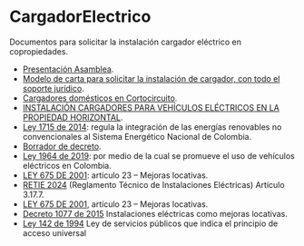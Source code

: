 # CargadorElectrico
Documentos para solicitar la instalación cargador eléctrico en copropiedades.

* [Presentación Asamblea](https://github.com/angoca/CargadorElectrico/blob/main/Instalacio%CC%81nCargador.pdf).
* [Modelo de carta para solicitar la instalación de cargador, con todo el soporte jurídico](https://github.com/angoca/CargadorElectrico/blob/main/Modelo%20Carta%20Propiedad%20PH%20Versio%CC%81n%202.pdf).
* [Cargadores domésticos en Cortocircuito](https://www.motor.com.co/industria/Cargadores-domesticos-en-cortocircuito-20220722-0009.html).
* [INSTALACIÓN CARGADORES PARA VEHÍCULOS ELÉCTRICOS EN LA PROPIEDAD HORIZONTAL](https://copropiedades.com.co/instalacion-cargadores-para-vehiculos-electricos-en-la-propiedad-horizontal/).
* [Ley 1715 de 2014](https://www.minambiente.gov.co/wp-content/uploads/2021/06/ley-1964-2019.pdf): regula la integración de las energías renovables no convencionales al Sistema Energético Nacional de Colombia.
* [Borrador de decreto](https://acrobat.adobe.com/id/urn:aaid:sc:VA6C2:ecf86f08-317d-4a24-a57e-7e762bbc2f9c).
* [Ley 1964 de 2019](https://github.com/user-attachments/assets/af0e606b-ca36-413a-b171-0a1b201e3ea4): por medio de la cual se promueve el uso de vehículos eléctricos en Colombia.
* [LEY 675 DE 2001](https://www.alcaldiabogota.gov.co/sisjur/normas/Norma1.jsp?i=4162): artículo 23 – Mejoras locativas.
* [RETIE 2024](https://www.minenergia.gov.co/documents/11566/4._Libro_3_-_Instalaciones.pdf) (Reglamento Técnico de Instalaciones Eléctricas) Artículo 3.17.7.
* [LEY 675 DE 2001](https://www.alcaldiabogota.gov.co/sisjur/normas/Norma1.jsp?i=4162), artículo 23 – Mejoras locativas.
* [Decreto 1077 de 2015](https://www.funcionpublica.gov.co/eva/gestornormativo/norma.php?i=77216) Instalaciones eléctricas como mejoras locativas.
* [Ley 142 de 1994](https://www.funcionpublica.gov.co/eva/gestornormativo/norma.php?i=2752) Ley de servicios públicos que indica el principio de acceso universal












